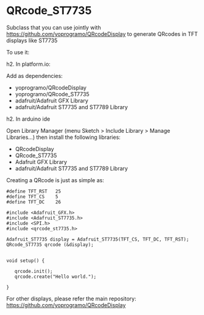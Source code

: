 # QRcode_ST7735

Subclass that you can use jointly with https://github.com/yoprogramo/QRcodeDisplay to generate QRcodes in TFT displays like ST7735

To use it:

h2. In platform.io: 

Add as dependencies:

 * yoprogramo/QRcodeDisplay
 * yoprogramo/QRcode_ST7735
 * adafruit/Adafruit GFX Library
 * adafruit/Adafruit ST7735 and ST7789 Library

 h2. In arduino ide 
 
 Open Library Manager (menu Sketch > Include Library > Manage Libraries…) then install the following libraries:

 * QRcodeDisplay
 * QRcode_ST7735
 * Adafruit GFX Library
 * adafruit/Adafruit ST7735 and ST7789 Library

 Creating a QRcode is just as simple as:

 ```
#define TFT_RST   25    
#define TFT_CS    5     
#define TFT_DC    26    

#include <Adafruit_GFX.h>      
#include <Adafruit_ST7735.h>   
#include <SPI.h>
#include <qrcode_st7735.h>

Adafruit_ST7735 display = Adafruit_ST7735(TFT_CS, TFT_DC, TFT_RST);
QRcode_ST7735 qrcode (&display);


void setup() {

    qrcode.init();
    qrcode.create("Hello world.");

}

 ```

 For other displays, please refer the main repository: https://github.com/yoprogramo/QRcodeDisplay
